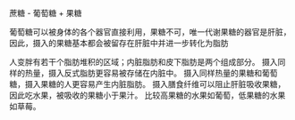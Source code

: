 蔗糖 - 葡萄糖 + 果糖

葡萄糖可以被身体的各个器官直接利用，果糖不可，唯一代谢果糖的器官是肝脏，因此，摄入的果糖基本都会被留存在肝脏中并进一步转化为脂肪

人变胖有若干个脂肪堆积的区域；内脏脂肪和皮下脂肪是两个组成部分。
摄入同样的热量，摄入反式脂肪更容易被存储在内脏中。
摄入同样热量的果糖和葡萄糖，摄入果糖的人更容易产生内脏脂肪。
摄入膳食纤维可以阻止肝脏吸收果糖，因此吃水果，被吸收的果糖小于果汁。
比较高果糖的水果如葡萄，低果糖的水果如草莓。